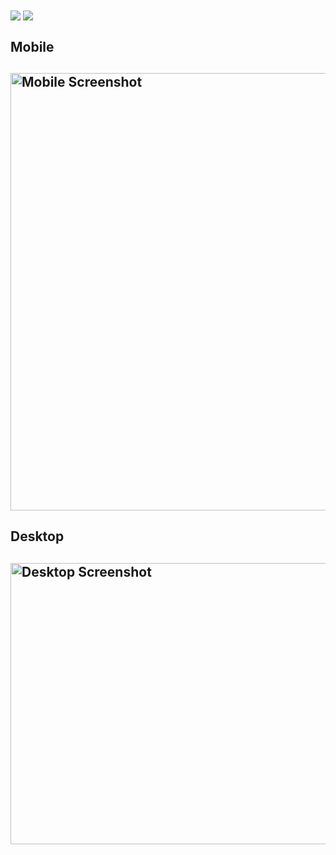  <img align="center" src="https://img.shields.io/github/stars/RenanEfrem/Instagram-Clone?style=for-the-badge">
 <img align="center" src="https://img.shields.io/github/forks/RenanEfrem/Instagram-Clone?style=for-the-badge">
 <h2>Mobile<h2>
 <img  align="center" height="700" width="700" src="https://user-images.githubusercontent.com/70667947/130653504-664b5491-399b-42a1-bb8e-17826550f2e1.png" alt="Mobile Screenshot">
 <h2>Desktop<h2>
 <img  align="center" height="450" width="1000" src="https://user-images.githubusercontent.com/70667947/130653551-494afa39-f2d0-47d6-a240-7e813d9e9eb8.png" alt="Desktop Screenshot"> 

